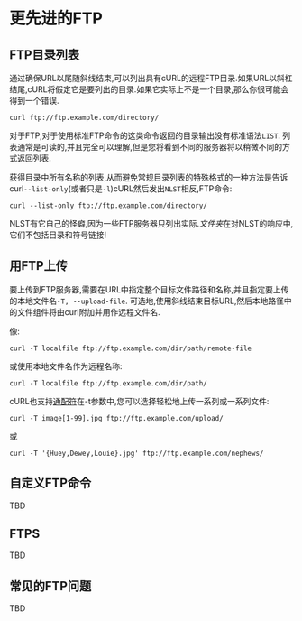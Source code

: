 
# 更先进的FTP

## FTP目录列表

通过确保URL以尾随斜线结束,可以列出具有cURL的远程FTP目录.如果URL以斜杠结尾,cURL将假定它是要列出的目录.如果它实际上不是一个目录,那么你很可能会得到一个错误.

```
curl ftp://ftp.example.com/directory/
```

对于FTP,对于使用标准FTP命令的这类命令返回的目录输出没有标准语法`LIST`. 列表通常是可读的,并且完全可以理解,但是您将看到不同的服务器将以稍微不同的方式返回列表.

获得目录中所有名称的列表,从而避免常规目录列表的特殊格式的一种方法是告诉curl`--list-only`(或者只是`-l`)cURL然后发出`NLST`相反,FTP命令:

```
curl --list-only ftp://ftp.example.com/directory/
```

NLST有它自己的怪癖,因为一些FTP服务器只列出实际.*文件夹*在对NLST的响应中,它们不包括目录和符号链接!

## 用FTP上传

要上传到FTP服务器,需要在URL中指定整个目标文件路径和名称,并且指定要上传的本地文件名`-T,
--upload-file`. 可选地,使用斜线结束目标URL,然后本地路径中的文件组件将由curl附加并用作远程文件名.

像:

```
curl -T localfile ftp://ftp.example.com/dir/path/remote-file
```

或使用本地文件名作为远程名称:

```
curl -T localfile ftp://ftp.example.com/dir/path/
```

cURL也支持[通配符](cmdline-globbing.md)在-t参数中,您可以选择轻松地上传一系列或一系列文件:

```
curl -T image[1-99].jpg ftp://ftp.example.com/upload/
```

或

```
curl -T '{Huey,Dewey,Louie}.jpg' ftp://ftp.example.com/nephews/
```

## 自定义FTP命令

TBD

## FTPS

TBD

## 常见的FTP问题

TBD
